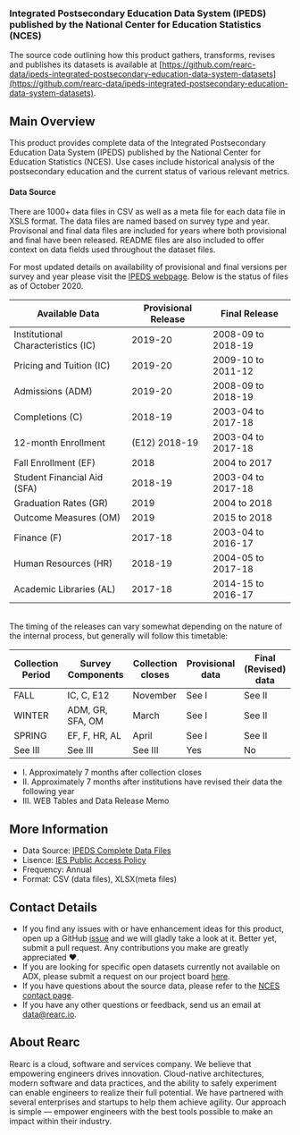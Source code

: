 ### Integrated Postsecondary Education Data System (IPEDS) published by the National Center for Education Statistics (NCES)

The source code outlining how this product gathers, transforms, revises and publishes its datasets is available at [https://github.com/rearc-data/ipeds-integrated-postsecondary-education-data-system-datasets](https://github.com/rearc-data/ipeds-integrated-postsecondary-education-data-system-datasets).

## Main Overview
This product provides complete data of the Integrated Postsecondary Education Data System (IPEDS) published by the National Center for Education Statistics (NCES). Use cases include historical analysis of the postsecondary education and the current status of various relevant metrics.

#### Data Source
There are 1000+ data files in CSV as well as a meta file for each data file in XSLS format. The data files are named based on survey type and year. Provisonal and final data files are included for years where both provisional and final have been released. README files are also included to offer context on data fields used throughout the dataset files. 

For most updated details on availability of provisional and final versions per survey and year please visit the [IPEDS webpage](https://nces.ed.gov/ipeds/datacenter/DataFiles.aspx?goToReportId=7). Below is the status of files as of October 2020. 

Available Data | Provisional Release 	| Final Release 
--- | --- | --- |
Institutional Characteristics (IC) |	2019-20	 | 2008-09 to 2018-19 
Pricing and Tuition (IC) |	2019-20	| 2009-10 to 2011-12
Admissions (ADM) |	2019-20	| 2008-09 to 2018-19
Completions (C) |	2018-19	| 2003-04 to 2017-18
12-month Enrollment | (E12)	2018-19	| 2003-04 to 2017-18
Fall Enrollment (EF) |	2018	| 2004 to 2017
Student Financial Aid (SFA) |	2018-19	| 2003-04 to 2017-18
Graduation Rates (GR) |	2019 |	2004 to 2018
Outcome Measures (OM) |	2019	| 2015 to 2018
Finance (F) |	2017-18	| 2003-04 to 2016-17
Human Resources (HR) |	2018-19	| 2004-05 to 2017-18
Academic Libraries (AL) |	2017-18	| 2014-15 to 2016-17
 
<br />
The timing of the releases can vary somewhat depending on the nature of the internal process, but generally will follow this timetable: 
<br />

Collection Period	| Survey Components	| Collection closes	| Provisional data	| Final (Revised) data
--- | --- | --- | --- | ---
FALL |	IC, C, E12 |	November | See I	| See II
WINTER |	ADM, GR, SFA, OM |	March | See I	| See II
SPRING |	EF, F, HR, AL	| April | See I	| See II
See III | See III | See III |	Yes |	No


- I. Approximately 7 months after collection closes	
- II. Approximately 7 months after institutions have revised their data the following year
- III. WEB Tables and Data Release Memo

## More Information
- Data Source: [IPEDS Complete Data Files](https://nces.ed.gov/ipeds/datacenter/DataFiles.aspx)
- Lisence: [IES Public Access Policy](https://ies.ed.gov/funding/researchaccess.asp)
- Frequency: Annual
- Format: CSV (data files), XLSX(meta files)

## Contact Details
- If you find any issues with or have enhancement ideas for this product, open up a GitHub [issue](https://github.com/rearc-data/ipeds-integrated-postsecondary-education-data-system-datasets/issues) and we will gladly take a look at it. Better yet, submit a pull request. Any contributions you make are greatly appreciated :heart:.
- If you are looking for specific open datasets currently not available on ADX, please submit a request on our project board [here](https://github.com/orgs/rearc-data/projects/1).
- If you have questions about the source data, please refer to the [NCES contact page](https://nces.ed.gov/help/webmail/).
- If you have any other questions or feedback, send us an email at data@rearc.io.

## About Rearc
Rearc is a cloud, software and services company. We believe that empowering engineers drives innovation. Cloud-native architectures, modern software and data practices, and the ability to safely experiment can enable engineers to realize their full potential. We have partnered with several enterprises and startups to help them achieve agility. Our approach is simple — empower engineers with the best tools possible to make an impact within their industry.